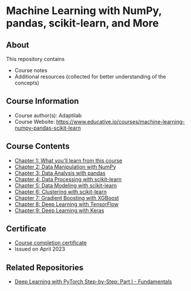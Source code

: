 # Machine Learning with NumPy, pandas, scikit-learn, and More

## About
This repository contains
- Course notes
- Additional resources (collected for better understanding of the concepts)

## Course Information
- Course author(s): Adaptilab
- Course Website: https://www.educative.io/courses/machine-learning-numpy-pandas-scikit-learn

## Course Contents
- [Chapter 1: What you'll learn from this course](./notes/Chapter_1.md)
- [Chapter 2: Data Manipulation with NumPy](./notes/Chapter_2.md)
- [Chapter 3: Data Analysis with pandas](./notes/Chapter_3.md)
- [Chapter 4: Data Processing with scikit-learn](./notes/Chapter_4.md)
- [Chapter 5: Data Modeling with scikit-learn](./notes/Chapter_5.md)
- [Chapter 6: Clustering with scikit-learn](./notes/Chapter_6.md)
- [Chapter 7: Gradient Boosting with XGBoost](./notes/Chapter_7.md)
- [Chapter 8: Deep Learning with TensorFlow](./notes/Chapter_8.md)
- [Chapter 9: Deep Learning with Keras](./notes/Chapter_9.md)

## Certificate
- [Course completion certificate](./certificate/educative_ml_with_numpy_pandas_scikit-learn.pdf)
- Issued on April 2023

## Related Repositories
- [Deep Learning with PyTorch Step-by-Step: Part I - Fundamentals](../deep_learning_pytorch_fundamentals_educative/)
